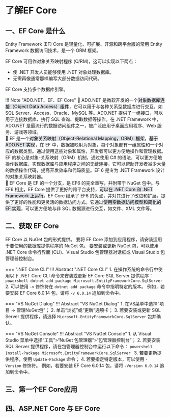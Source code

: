 # 了解EF Core

## 一、EF Core 是什么
Entity Framework (EF) Core 是轻量化、可扩展、开源和跨平台版的常用 Entity Framework 数据访问技术，是一个 ORM 框架。

EF Core 可用作对象关系映射程序 (O/RM)，这可以实现以下两点：

-   使 .NET 开发人员能够使用 .NET 对象处理数据库。
-   无需再像通常那样编写大部分数据访问代码。

EF Core 支持多个数据库引擎。

!!! Note "ADO.NET、EF、EF Core" 
	🧲 ADO.NET 是微软开发的一个<mark style="background: #CACFD9A6;">对象数据库连接（Object Data Access）组件</mark>，它可以用于与各种关系型数据库进行交互，如 SQL Server、Access、Oracle、MySQL 等。ADO.NET 提供了一组接口，可以用于连接数据库、执行 SQL 查询、提取数据等操作。在 .NET Framework 中，ADO.NET 是最流行的数据访问组件之一，被广泛应用于桌面应用程序、Web 服务、游戏等领域。<br>
	🧲 EF 是一个<mark style="background: #CACFD9A6;">对象关系映射（Object-Relational Mapping，ORM）框架</mark>，<mark style="background: #CACFD9A6;">基于 ADO.NET 实现</mark>，在 EF 中，数据被映射为对象，每个对象都有一组属性和一个对应的数据类型。通过使用这些对象和属性，开发者可以更方便地操作和管理数据。EF 的核心是对象-关系映射（ORM）机制，通过使用 C# 的语法，可以更方便地操作数据库，实现数据库与应用程序之间的无缝连接。它可以帮助开发者减少大量的数据操作代码，提高开发效率和代码质量。EF 6 是专为 .NET Framework 设计的对象关系映射器。<br>
	🧲 EF Core 是 EF 的一个分支，是 EF6 的完全重写，并附带于 NuGet 包中。与 EF6 相比，EF Core 提供了更好的跨平台支持，<mark style="background: #CACFD9A6;">可以在 .NET Core 和 .NET Framework 上运行</mark>。EF Core 继承了 EF6 的优点，并对其进行了改进和扩展，提供了更好的性能和更灵活的数据访问方式。它通过<mark style="background: #CACFD9A6;">使用空数据访问模型和简化的 EF 实现</mark>，可以更方便地与非 SQL 数据源进行交互，如文件、XML 文件等。



## 二、获取 EF Core
EF Core 以 NuGet 包的形式提供。 要将 EF Core 添加到应用程序，请安装适用于要使用的数据库提供程序的 NuGet 包。 要安装或更新 NuGet 包，可以使用 .NET Core 命令行界面 (CLI)、Visual Studio 包管理器对话框或 Visual Studio 包管理器控制台。

=== ".NET Core CLI"
	!!! Abstract ".NET Core CLI"
		1. 在操作系统的命令行中使用以下 .NET Core CLI 命令来安装或更新 EF Core SQL Server 提供程序：
			```powershell
			dotnet add package Microsoft.EntityFrameworkCore.SqlServer
			```
		2. 可以使用 `-v` 修饰符在 `dotnet add package` 命令中指明特定的版本。 例如，若要安装 EF Core 6.0.14 包，请将 `-v 6.0.14` 追加到命令中。

=== "VS NuGet Dialog"
	!!! Abstract "VS NuGet Dialog"
		1. 在VS菜单中选择“项目 -> 管理NuGet包”；
		2. 单击“浏览”或“更新”选项卡；
		3. 若要安装或更新 SQL Server 提供程序，请选择 `Microsoft.EntityFrameworkCore.SqlServer` 包并确认。

=== "VS NuGet Console"
	!!! Abstract "VS NuGet Console"
		1. 从 Visual Studio 菜单中选择“工具”>“NuGet 包管理器”>“包管理器控制台”；
		2. 若要安装 SQL Server 提供程序，请在包管理器控制台中运行以下命令：
			```powershell
			Install-Package Microsoft.EntityFrameworkCore.SqlServer
			```
		3. 若要更新提供程序，使用 `Update-Package` 命令；
		4. 若要指定特定版本，可以使用 `-Version` 修饰符。 例如，若要安装 EF Core 6.0.14 包，请将 `-Version 6.0.14` 追加到命令中。


## 三、第一个EF Core应用


## 四、ASP.NET Core 与 EF Core
